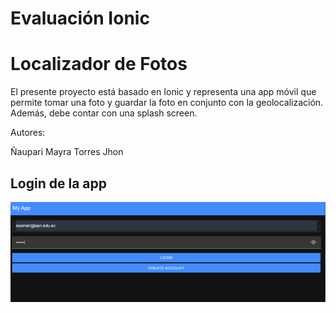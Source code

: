 
# Evaluación Ionic

# Localizador de Fotos

El presente proyecto está basado en Ionic y representa una app móvil que permite tomar una foto y guardar la foto en conjunto con la 
geolocalización. Además, debe contar con una splash screen. 

Autores:

Ñaupari Mayra
Torres Jhon

## Login de la app

![App Screenshot](movil/Imagen1.png)

